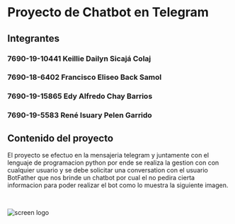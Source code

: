 # Proyecto de Chatbot en Telegram

## Integrantes
### 7690-19-10441 Keillie Dailyn Sicajá Colaj
### 7690-18-6402 Francisco Eliseo Back Samol
### 7690-19-15865 Edy Alfredo Chay Barrios
### 7690-19-5583 René Isuary Pelen Garrido

## Contenido del proyecto <br>

<p>El proyecto se efectuo en la mensajeria telegram y juntamente con el lenguaje de programacion python por ende se realiza la gestion con con cualquier usuario y se debe solicitar una conversation con el usuario BotFather que nos brinde un chatbot por cual el no pedira cierta informacion para poder realizar el bot como lo muestra la siguiente imagen.</p>
<br>

![screen logo](https://github.com/EdyAlfredoChayBarrios/proyectomecanic3/tree/master/ImgCaptura/uno.png)<br>